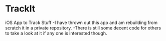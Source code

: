 # TrackIt
iOS App to Track Stuff
-I have thrown out this app and am rebuilding from scratch it in a private repository. 
-There is still some decent code for others to take a look at it if any one is interested though.

